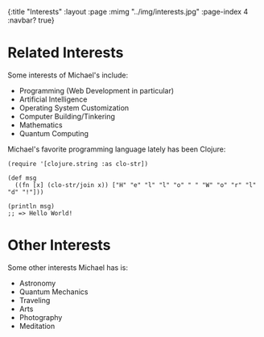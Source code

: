 {:title "Interests"
 :layout :page
 :mimg "../img/interests.jpg"
 :page-index 4
 :navbar? true}

# Related Interests

Some interests of Michael's include:

- Programming (Web Development in particular)
- Artificial Intelligence
- Operating System Customization
- Computer Building/Tinkering
- Mathematics
- Quantum Computing

Michael's favorite programming language lately has been Clojure:

```language-clojure
(require '[clojure.string :as clo-str])

(def msg 
  ((fn [x] (clo-str/join x)) ["H" "e" "l" "l" "o" " " "W" "o" "r" "l" "d" "!"]))

(println msg)
;; => Hello World!
```

# Other Interests

Some other interests Michael has is:

- Astronomy
- Quantum Mechanics
- Traveling
- Arts
- Photography
- Meditation